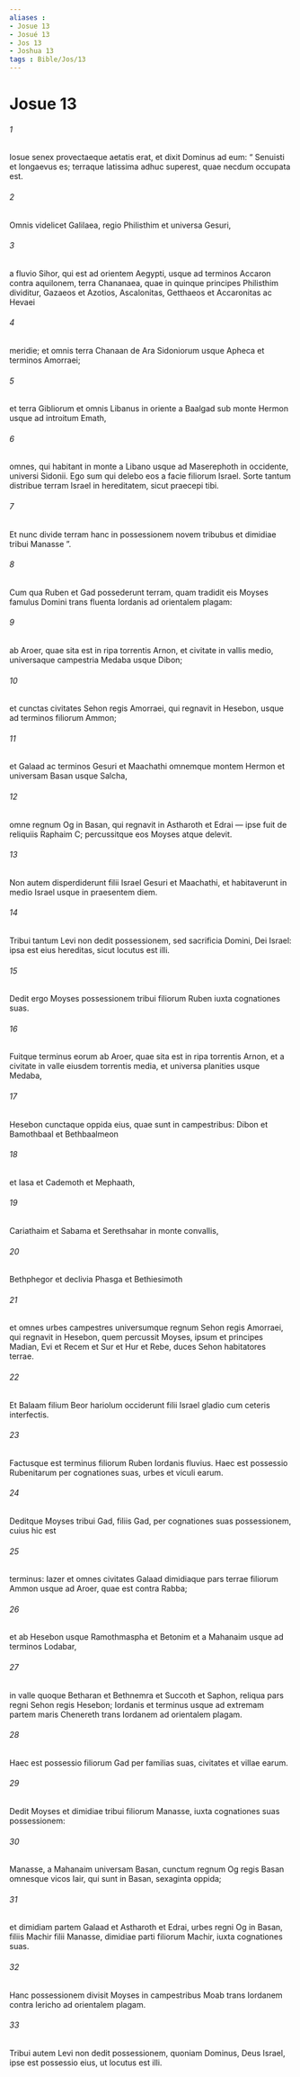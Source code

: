```yaml
---
aliases : 
- Josue 13
- Josué 13
- Jos 13
- Joshua 13
tags : Bible/Jos/13
---
```


# Josue 13

###### 1
Iosue senex provectaeque aetatis erat, et dixit Dominus ad eum: “ Senuisti et longaevus es; terraque latissima adhuc superest, quae necdum occupata est. 
###### 2
Omnis videlicet Galilaea, regio Philisthim et universa Gesuri, 
###### 3
a fluvio Sihor, qui est ad orientem Aegypti, usque ad terminos Accaron contra aquilonem, terra Chananaea, quae in quinque principes Philisthim dividitur, Gazaeos et Azotios, Ascalonitas, Getthaeos et Accaronitas ac Hevaei 
###### 4
meridie; et omnis terra Chanaan de Ara Sidoniorum usque Apheca et terminos Amorraei; 
###### 5
et terra Gibliorum et omnis Libanus in oriente a Baalgad sub monte Hermon usque ad introitum Emath, 
###### 6
omnes, qui habitant in monte a Libano usque ad Maserephoth in occidente, universi Sidonii. Ego sum qui delebo eos a facie filiorum Israel. Sorte tantum distribue terram Israel in hereditatem, sicut praecepi tibi. 
###### 7
Et nunc divide terram hanc in possessionem novem tribubus et dimidiae tribui Manasse ”.
###### 8
Cum qua Ruben et Gad possederunt terram, quam tradidit eis Moyses famulus Domini trans fluenta Iordanis ad orientalem plagam: 
###### 9
ab Aroer, quae sita est in ripa torrentis Arnon, et civitate in vallis medio, universaque campestria Medaba usque Dibon; 
###### 10
et cunctas civitates Sehon regis Amorraei, qui regnavit in Hesebon, usque ad terminos filiorum Ammon; 
###### 11
et Galaad ac terminos Gesuri et Maachathi omnemque montem Hermon et universam Basan usque Salcha, 
###### 12
omne regnum Og in Basan, qui regnavit in Astharoth et Edrai — ipse fuit de reliquiis Raphaim C; percussitque eos Moyses atque delevit. 
###### 13
Non autem disperdiderunt filii Israel Gesuri et Maachathi, et habitaverunt in medio Israel usque in praesentem diem.
###### 14
Tribui tantum Levi non dedit possessionem, sed sacrificia Domini, Dei Israel: ipsa est eius hereditas, sicut locutus est illi.
###### 15
Dedit ergo Moyses possessionem tribui filiorum Ruben iuxta cognationes suas. 
###### 16
Fuitque terminus eorum ab Aroer, quae sita est in ripa torrentis Arnon, et a civitate in valle eiusdem torrentis media, et universa planities usque Medaba, 
###### 17
Hesebon cunctaque oppida eius, quae sunt in campestribus: Dibon et Bamothbaal et Bethbaalmeon 
###### 18
et Iasa et Cademoth et Mephaath, 
###### 19
Cariathaim et Sabama et Serethsahar in monte convallis, 
###### 20
Bethphegor et declivia Phasga et Bethiesimoth 
###### 21
et omnes urbes campestres universumque regnum Sehon regis Amorraei, qui regnavit in Hesebon, quem percussit Moyses, ipsum et principes Madian, Evi et Recem et Sur et Hur et Rebe, duces Sehon habitatores terrae. 
###### 22
Et Balaam filium Beor hariolum occiderunt filii Israel gladio cum ceteris interfectis. 
###### 23
Factusque est terminus filiorum Ruben Iordanis fluvius. Haec est possessio Rubenitarum per cognationes suas, urbes et viculi earum.
###### 24
Deditque Moyses tribui Gad, filiis Gad, per cognationes suas possessionem, cuius hic est 
###### 25
terminus: Iazer et omnes civitates Galaad dimidiaque pars terrae filiorum Ammon usque ad Aroer, quae est contra Rabba; 
###### 26
et ab Hesebon usque Ramothmaspha et Betonim et a Mahanaim usque ad terminos Lodabar, 
###### 27
in valle quoque Betharan et Bethnemra et Succoth et Saphon, reliqua pars regni Sehon regis Hesebon; Iordanis et terminus usque ad extremam partem maris Chenereth trans Iordanem ad orientalem plagam. 
###### 28
Haec est possessio filiorum Gad per familias suas, civitates et villae earum.
###### 29
Dedit Moyses et dimidiae tribui filiorum Manasse, iuxta cognationes suas possessionem: 
###### 30
Manasse, a Mahanaim universam Basan, cunctum regnum Og regis Basan omnesque vicos Iair, qui sunt in Basan, sexaginta oppida; 
###### 31
et dimidiam partem Galaad et Astharoth et Edrai, urbes regni Og in Basan, filiis Machir filii Manasse, dimidiae parti filiorum Machir, iuxta cognationes suas.
###### 32
Hanc possessionem divisit Moyses in campestribus Moab trans Iordanem contra Iericho ad orientalem plagam. 
###### 33
Tribui autem Levi non dedit possessionem, quoniam Dominus, Deus Israel, ipse est possessio eius, ut locutus est illi.

